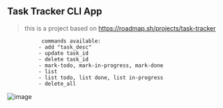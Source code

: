 ## Task Tracker CLI App

> this is a project based on https://roadmap.sh/projects/task-tracker

               commands available:
              - add "task_desc"
              - update task_id
              - delete task_id
              - mark-todo, mark-in-progress, mark-done
              - list
              - list todo, list done, list in-progress
              - delete_all


![image](https://github.com/user-attachments/assets/fd961a2f-f482-4c58-81ad-fac29fcf7a40)

